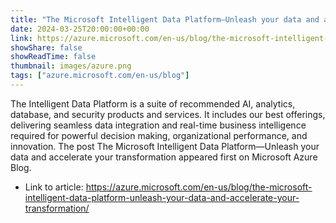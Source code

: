 ```yaml
---
title: "The Microsoft Intelligent Data Platform—Unleash your data and accelerate your transformation"
date: 2024-03-25T20:00:00+00:00
link: https://azure.microsoft.com/en-us/blog/the-microsoft-intelligent-data-platform-unleash-your-data-and-accelerate-your-transformation/
showShare: false
showReadTime: false
thumbnail: images/azure.png
tags: ["azure.microsoft.com/en-us/blog"]
---
```

The Intelligent Data Platform is a suite of recommended AI, analytics, database, and security products and services. It includes our best offerings, delivering seamless data integration and real-time business intelligence required for powerful decision making, organizational performance, and innovation.
The post The Microsoft Intelligent Data Platform—Unleash your data and accelerate your transformation appeared first on Microsoft Azure Blog.

- Link to article: https://azure.microsoft.com/en-us/blog/the-microsoft-intelligent-data-platform-unleash-your-data-and-accelerate-your-transformation/